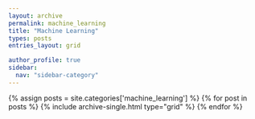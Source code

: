```yaml
---
layout: archive
permalink: machine_learning
title: "Machine Learning"
types: posts
entries_layout: grid

author_profile: true
sidebar:
  nav: "sidebar-category"
---
```


<div class="grid__wrapper">
  {% assign posts = site.categories['machine_learning'] %}
  {% for post in posts %}
    {% include archive-single.html type="grid" %}
  {% endfor %}
</div>